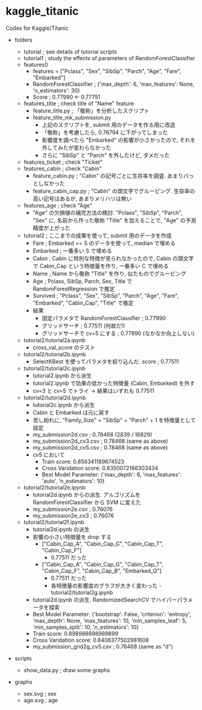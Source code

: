 # kaggle_titanic
Codes for Kaggle/Titanic

- folders
  - tutorial ; see details of tutorial scripts
  - tutorial1 ; study the effects of parameters of RandomForestClassifier
  - features0
    - features = ["Pclass", "Sex", "SibSp", "Parch", "Age", "Fare", "Embarked"]
    - RandomForestClassifier ; {'max_depth': 6, 'max_features': None, 'n_estimators': 30}
    - Score ; 0.77990 <- 0.77751
  - features_title ; check title of "Name" feature
    - feature_title.py ; 「敬称」を分析したスクリプト
    - feature_title_mk_submission.py
      - 上記のスクリプトを, submit 用のデータを作る用に改造
      - 「敬称」を考慮したら, 0.76794 に下がってしまった
      - 影響度を調べたら "Embarked" の影響が小さかったので, それを外してみたが変わらなかった
      - さらに "SibSp" と "Parch" を外したけど, ダメだった
  - features_ticket ; check "Ticket"
  - features_cabin ; check "Cabin"
    - feature_cabin.py ; "Cabin" の記号ごとに生存率を調査. あまりパっとしなかった
    - feature_cabin_cap.py ; "Cabin" の頭文字でグルーピング. 生存率の高い記号はあるが, あまりメリハリは無い
  - features_age ; check "Age"
    - "Age" の欠損値の補完方法の検討. "Pclass", "SibSp", "Parch", "Sex" に, 名前から作った敬称 "Title" を加えることで, "Age" の予測精度が上がった
  - tutorial2 ; ここまでの成果を使って, submit 用のデータを作成
    - Fare ; Embarked == S のデータを使って, median で埋める
    - Embarked ; 一番多い S で埋める
    - Cabin ; Cabin に特別な特徴が見られなかったので, Cabin の頭文字で Cabin_Cap という特徴量を作り, 一番多い C で埋める
    - Name ; Name から敬称 "Title" を作り, 似たものでグルーピング
    - Age ; Pclass, SibSp, Parch, Sex, Title で RandomForestRegression で推定
    - Survived ; "Pclass", "Sex", "SibSp", "Parch", "Age", "Fare", "Embarked", "Cabin_Cap", "Title" で推定
    - 結果
      - 固定パラメタで RandomForestClassifier ; 0.77990
      - グリッドサーチ ; 0.77511 (何故だ!)
      - グリッドサーチで cv=5 にする ; 0.77990 (なかなか向上しない)
  - tutorial2/tutorial2a.ipynb
    - cross_val_score のテスト
  - tutorial2/tutorial2b.ipynb
    - SelectKBest を使ってパラメタを絞り込んだ. score ; 0.77511
  - tutorial2/tutorial2c.ipynb
    - tutorial2.ipynb から派生
    - tutorial2.ipynb で効果の低かった特徴量 (Cabin, Embarked) を外す
    - cv=3 と cv=5 でトライ → 結果はいずれも 0.77511
  - tutorial2/tutorial2d.ipynb
    - tutorial2c.ipynb から派生
    - Cabin と Embarked は元に戻す
    - 苦し紛れに, "Family_Size" = "SibSp" + "Parch" + 1 を特徴量として設定
    - my_submission2d.csv ; 0.78468 (2839 / 16829)
    - my_submission2d_cv3.csv ; 0.78468 (same as above)
    - my_submission2d_cv5.csv ; 0.78468 (same as above)
    - cv5 において
      - Train score: 0.856341189674523
      - Cross Varidation score: 0.8350072186303434
      - Best Model Parameter:  {'max_depth': 6, 'max_features': 'auto', 'n_estimators': 10}
  - tutorial2/tutorial2e.ipynb
    - tutorial2d.ipynb からの派生. アルゴリズムを RandomForestClassifier から SVM に変えた
    - my_submission2e.csv ; 0.76076
    - my_submission2e_cv3 ; 0.76076
  - tutorial2/tutorial2f.ipynb
    - tutorial2d.ipynb の派生
    - 影響の小さい特徴量を drop する
      - ["Cabin_Cap_A", "Cabin_Cap_G", "Cabin_Cap_T", "Cabin_Cap_F"]
        - 0.77511 だった
      - ["Cabin_Cap_A", "Cabin_Cap_G", "Cabin_Cap_T", "Cabin_Cap_F", "Cabin_Cap_B", "Embarked_Q"]
        - 0.77511 だった
        - 各特徴量の影響度のグラフが大きく変わった
  -tutorial2/tutorial2g.ipynb
    - tutorial2d.ipynb の派生. RandomizedSearchCV でハイパーパラメータを探索
    - Best Model Parameter:  {'bootstrap': False, 'criterion': 'entropy', 'max_depth': None, 'max_features': 10, 'min_samples_leaf': 5, 'min_samples_split': 10, 'n_estimators': 10}
    - Train score: 0.898989898989899
    - Cross Varidation score: 0.8406377502981608
    - my_submission_grid2g_cv5.csv ; 0.78468 (same as "d")
- scripts
  - show_data.py ; draw some graphs

- graphs
  - sex.svg ; sex
  - age.svg ; age
